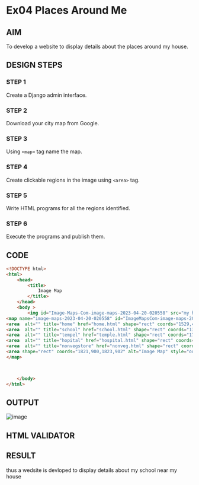 # Ex04 Places Around Me
## AIM
To develop a website to display details about the places around my house.

## DESIGN STEPS

### STEP 1
Create a Django admin interface.

### STEP 2
Download your city map from Google.

### STEP 3
Using ```<map>``` tag name the map.

### STEP 4
Create clickable regions in the image using ```<area>``` tag.

### STEP 5
Write HTML programs for all the regions identified.

### STEP 6
Execute the programs and publish them.

## CODE
```html
<!DOCTYPE html>
<html>
    <head>
        <title>
            Image Map
        </title>
    </head>
    <body >
        <img id="Image-Maps-Com-image-maps-2023-04-20-020558" src="my home.jpg" border="0" width="1823" height="902" orgWidth="1823" orgHeight="902" usemap="#image-maps-2023-04-20-020558" alt="" />
<map name="image-maps-2023-04-20-020558" id="ImageMapsCom-image-maps-2023-04-20-020558">
<area  alt="" title="home" href="home.html" shape="rect" coords="1529,478,1579,528" style="outline:none;" target="_self"     />
<area  alt="" title="school" href="school.html" shape="rect" coords="1344,446,1394,496" style="outline:none;" target="_self"     />
<area  alt="" title="tempel" href="temple.html" shape="rect" coords="1704,524,1754,574" style="outline:none;" target="_self"     />
<area  alt="" title="hopital" href="hospital.html" shape="rect" coords="1528,221,1578,271" style="outline:none;" target="_self"     />
<area  alt="" title="nonvegstore" href="nonveg.html" shape="rect" coords="1623,348,1673,398" style="outline:none;" target="_self"     />
<area shape="rect" coords="1821,900,1823,902" alt="Image Map" style="outline:none;" title="Image Map" href="https://www.image-maps.com/" />
</map>

        

    </body>
</html>
```


## OUTPUT
![image](https://user-images.githubusercontent.com/121215794/233351800-4aa30271-93d4-4e7e-b0ac-e4b52daf3350.png)



## HTML VALIDATOR


## RESULT
thus a wedsite is devloped to display details about my school near my house

